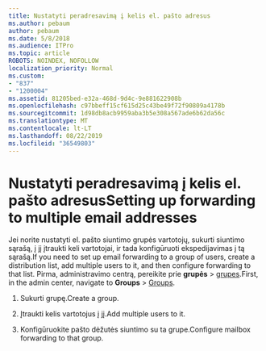 ```yaml
---
title: Nustatyti peradresavimą į kelis el. pašto adresus
ms.author: pebaum
author: pebaum
ms.date: 5/8/2018
ms.audience: ITPro
ms.topic: article
ROBOTS: NOINDEX, NOFOLLOW
localization_priority: Normal
ms.custom:
- "837"
- "1200004"
ms.assetid: 81205bed-e32a-468d-9d4c-9e881622908b
ms.openlocfilehash: c97bbeff15cf615d25c43be49f72f90809a4178b
ms.sourcegitcommit: 1d98db8acb9959aba3b5e308a567ade6b62da56c
ms.translationtype: MT
ms.contentlocale: lt-LT
ms.lasthandoff: 08/22/2019
ms.locfileid: "36549803"
---
```

# <a name="setting-up-forwarding-to-multiple-email-addresses"></a><span data-ttu-id="833fb-102">Nustatyti peradresavimą į kelis el. pašto adresus</span><span class="sxs-lookup"><span data-stu-id="833fb-102">Setting up forwarding to multiple email addresses</span></span>

<span data-ttu-id="833fb-103">Jei norite nustatyti el. pašto siuntimo grupės vartotojų, sukurti siuntimo sąrašą, į jį įtraukti keli vartotojai, ir tada konfigūruoti ekspedijavimas į tą sąrašą.</span><span class="sxs-lookup"><span data-stu-id="833fb-103">If you need to set up email forwarding to a group of users, create a distribution list, add multiple users to it, and then configure forwarding to that list.</span></span> <span data-ttu-id="833fb-104">Pirma, administravimo centrą, pereikite prie **grupės** > [grupes](https://portal.office.com/adminportal/home#/groups).</span><span class="sxs-lookup"><span data-stu-id="833fb-104">First, in the admin center, navigate to **Groups** > [Groups](https://portal.office.com/adminportal/home#/groups).</span></span>
  
1. <span data-ttu-id="833fb-105">Sukurti grupę.</span><span class="sxs-lookup"><span data-stu-id="833fb-105">Create a group.</span></span>

2. <span data-ttu-id="833fb-106">Įtraukti kelis vartotojus į jį.</span><span class="sxs-lookup"><span data-stu-id="833fb-106">Add multiple users to it.</span></span>

3. <span data-ttu-id="833fb-107">Konfigūruokite pašto dėžutės siuntimo su ta grupe.</span><span class="sxs-lookup"><span data-stu-id="833fb-107">Configure mailbox forwarding to that group.</span></span>
